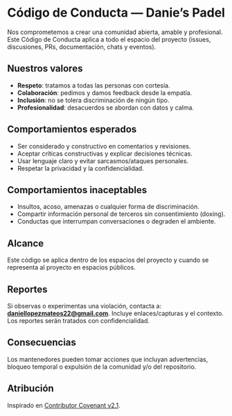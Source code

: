 # Código de Conducta — Danie’s Padel

Nos comprometemos a crear una comunidad abierta, amable y profesional. Este Código de Conducta aplica a todo el espacio del proyecto (issues, discusiones, PRs, documentación, chats y eventos).

## Nuestros valores
- **Respeto**: tratamos a todas las personas con cortesía.
- **Colaboración**: pedimos y damos feedback desde la empatía.
- **Inclusión**: no se tolera discriminación de ningún tipo.
- **Profesionalidad**: desacuerdos se abordan con datos y calma.

## Comportamientos esperados
- Ser considerado y constructivo en comentarios y revisiones.
- Aceptar críticas constructivas y explicar decisiones técnicas.
- Usar lenguaje claro y evitar sarcasmos/ataques personales.
- Respetar la privacidad y la confidencialidad.

## Comportamientos inaceptables
- Insultos, acoso, amenazas o cualquier forma de discriminación.
- Compartir información personal de terceros sin consentimiento (doxing).
- Conductas que interrumpan conversaciones o degraden el ambiente.

## Alcance
Este código se aplica dentro de los espacios del proyecto y cuando se representa al proyecto en espacios públicos.

## Reportes
Si observas o experimentas una violación, contacta a: **daniellopezmateos22@gmail.com**.
Incluye enlaces/capturas y el contexto. Los reportes serán tratados con confidencialidad.

## Consecuencias
Los mantenedores pueden tomar acciones que incluyan advertencias, bloqueo temporal o expulsión de la comunidad y/o del repositorio.

## Atribución
Inspirado en [Contributor Covenant v2.1](https://www.contributor-covenant.org/version/2/1/code_of_conduct/).
